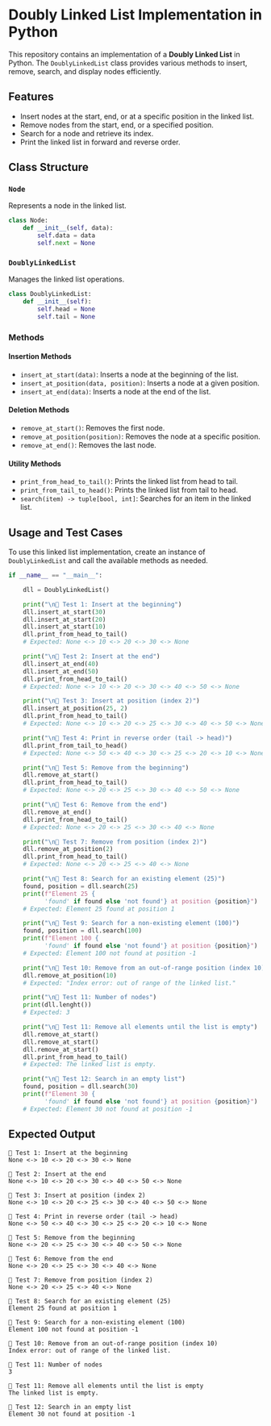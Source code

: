 # Doubly Linked List Implementation in Python

This repository contains an implementation of a **Doubly Linked List** in Python. The `DoublyLinkedList` class provides various methods to insert, remove, search, and display nodes efficiently.

## Features
- Insert nodes at the start, end, or at a specific position in the linked list.
- Remove nodes from the start, end, or a specified position.
- Search for a node and retrieve its index.
- Print the linked list in forward and reverse order.

## Class Structure
### `Node`
Represents a node in the linked list.
```python
class Node:
    def __init__(self, data):
        self.data = data
        self.next = None
```

### `DoublyLinkedList`
Manages the linked list operations.
```python
class DoublyLinkedList:
    def __init__(self):
        self.head = None
        self.tail = None
```

### Methods
#### Insertion Methods
- `insert_at_start(data)`: Inserts a node at the beginning of the list.
- `insert_at_position(data, position)`: Inserts a node at a given position.
- `insert_at_end(data)`: Inserts a node at the end of the list.

#### Deletion Methods
- `remove_at_start()`: Removes the first node.
- `remove_at_position(position)`: Removes the node at a specific position.
- `remove_at_end()`: Removes the last node.

#### Utility Methods
- `print_from_head_to_tail()`: Prints the linked list from head to tail.
- `print_from_tail_to_head()`: Prints the linked list from tail to head.
- `search(item) -> tuple[bool, int]`: Searches for an item in the linked list.

## Usage and Test Cases
To use this linked list implementation, create an instance of `DoublyLinkedList` and call the available methods as needed.

```python
if __name__ == "__main__":

    dll = DoublyLinkedList()

    print("\n🔹 Test 1: Insert at the beginning")
    dll.insert_at_start(30)
    dll.insert_at_start(20)
    dll.insert_at_start(10)
    dll.print_from_head_to_tail()
    # Expected: None <-> 10 <-> 20 <-> 30 <-> None

    print("\n🔹 Test 2: Insert at the end")
    dll.insert_at_end(40)
    dll.insert_at_end(50)
    dll.print_from_head_to_tail()
    # Expected: None <-> 10 <-> 20 <-> 30 <-> 40 <-> 50 <-> None

    print("\n🔹 Test 3: Insert at position (index 2)")
    dll.insert_at_position(25, 2)
    dll.print_from_head_to_tail()
    # Expected: None <-> 10 <-> 20 <-> 25 <-> 30 <-> 40 <-> 50 <-> None

    print("\n🔹 Test 4: Print in reverse order (tail -> head)")
    dll.print_from_tail_to_head()
    # Expected: None <-> 50 <-> 40 <-> 30 <-> 25 <-> 20 <-> 10 <-> None

    print("\n🔹 Test 5: Remove from the beginning")
    dll.remove_at_start()
    dll.print_from_head_to_tail()
    # Expected: None <-> 20 <-> 25 <-> 30 <-> 40 <-> 50 <-> None

    print("\n🔹 Test 6: Remove from the end")
    dll.remove_at_end()
    dll.print_from_head_to_tail()
    # Expected: None <-> 20 <-> 25 <-> 30 <-> 40 <-> None

    print("\n🔹 Test 7: Remove from position (index 2)")
    dll.remove_at_position(2)
    dll.print_from_head_to_tail()
    # Expected: None <-> 20 <-> 25 <-> 40 <-> None

    print("\n🔹 Test 8: Search for an existing element (25)")
    found, position = dll.search(25)
    print(f"Element 25 {
          'found' if found else 'not found'} at position {position}")
    # Expected: Element 25 found at position 1

    print("\n🔹 Test 9: Search for a non-existing element (100)")
    found, position = dll.search(100)
    print(f"Element 100 {
          'found' if found else 'not found'} at position {position}")
    # Expected: Element 100 not found at position -1

    print("\n🔹 Test 10: Remove from an out-of-range position (index 10)")
    dll.remove_at_position(10)
    # Expected: "Index error: out of range of the linked list."

    print("\n🔹 Test 11: Number of nodes")
    print(dll.lenght())
    # Expected: 3

    print("\n🔹 Test 11: Remove all elements until the list is empty")
    dll.remove_at_start()
    dll.remove_at_start()
    dll.remove_at_start()
    dll.print_from_head_to_tail()
    # Expected: The linked list is empty.

    print("\n🔹 Test 12: Search in an empty list")
    found, position = dll.search(30)
    print(f"Element 30 {
          'found' if found else 'not found'} at position {position}")
    # Expected: Element 30 not found at position -1
```

## Expected Output
```
🔹 Test 1: Insert at the beginning
None <-> 10 <-> 20 <-> 30 <-> None

🔹 Test 2: Insert at the end
None <-> 10 <-> 20 <-> 30 <-> 40 <-> 50 <-> None       

🔹 Test 3: Insert at position (index 2)
None <-> 10 <-> 20 <-> 25 <-> 30 <-> 40 <-> 50 <-> None

🔹 Test 4: Print in reverse order (tail -> head)       
None <-> 50 <-> 40 <-> 30 <-> 25 <-> 20 <-> 10 <-> None

🔹 Test 5: Remove from the beginning
None <-> 20 <-> 25 <-> 30 <-> 40 <-> 50 <-> None

🔹 Test 6: Remove from the end
None <-> 20 <-> 25 <-> 30 <-> 40 <-> None

🔹 Test 7: Remove from position (index 2)
None <-> 20 <-> 25 <-> 40 <-> None

🔹 Test 8: Search for an existing element (25)
Element 25 found at position 1

🔹 Test 9: Search for a non-existing element (100)
Element 100 not found at position -1

🔹 Test 10: Remove from an out-of-range position (index 10)
Index error: out of range of the linked list.

🔹 Test 11: Number of nodes
3

🔹 Test 11: Remove all elements until the list is empty
The linked list is empty.

🔹 Test 12: Search in an empty list
Element 30 not found at position -1
```
